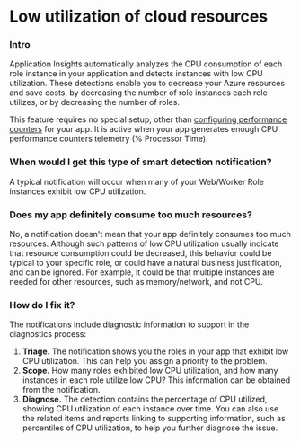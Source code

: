 # Low utilization of cloud resources

### Intro

Application Insights automatically analyzes the CPU consumption of each role instance in your application and detects instances with low CPU utilization. These detections enable you to decrease your Azure resources and save costs, by decreasing the number of role instances each role utilizes, or by decreasing the number of roles.

This feature requires no special setup, other than [configuring performance counters](https://docs.microsoft.com/en-us/azure/application-insights/app-insights-performance-counters) for your app. It is active when your app generates enough CPU performance counters telemetry (% Processor Time).


### When would I get this type of smart detection notification?
A typical notification will occur when many of your Web/Worker Role instances exhibit low CPU utilization.

### Does my app definitely consume too much resources?
No, a notification doesn't mean that your app definitely consumes too much resources. Although such patterns of low CPU utilization usually indicate that resource consumption could be decreased, this behavior could be typical to your specific role, or could have a natural business justification, and can be ignored. For example, it could be that multiple instances are needed for other resources, such as memory/network, and not CPU.

### How do I fix it?
The notifications include diagnostic information to support in the diagnostics process:
1. **Triage.** The notification shows you the roles in your app that exhibit low CPU utilization. This can help you assign a priority to the problem.
2. **Scope.** How many roles exhibited low CPU utilization, and how many instances in each role utilize low CPU? This information can be obtained from the notification.
3. **Diagnose.** The detection contains the percentage of CPU utilized, showing CPU utilization of each instance over time. You can also use the related items and reports linking to supporting information, such as percentiles of CPU utilization, to help you further diagnose the issue.
